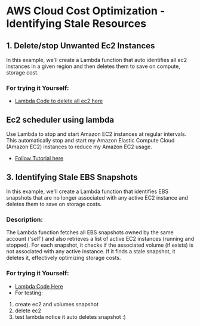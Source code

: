 # AWS Cloud Cost Optimization - Identifying Stale Resources

## 1. Delete/stop Unwanted Ec2 Instances 
In this example, we'll create a Lambda function that auto identifies all ec2 instances in a given region and then deletes them to save on compute, storage cost. 

### For trying it Yourself:
- [Lambda Code to delete all ec2 here]()


## Ec2 scheduler using lambda
Use Lambda to stop and start Amazon EC2 instances at regular intervals. This automatically stop and start my Amazon Elastic Compute Cloud (Amazon EC2) instances to reduce my Amazon EC2 usage.

- [Follow Tutorial here](https://repost.aws/knowledge-center/start-stop-lambda-eventbridge)

## 3. Identifying Stale EBS Snapshots

In this example, we'll create a Lambda function that identifies EBS snapshots that are no longer associated with any active EC2 instance and deletes them to save on storage costs.

### Description:

The Lambda function fetches all EBS snapshots owned by the same account ('self') and also retrieves a list of active EC2 instances (running and stopped). For each snapshot, it checks if the associated volume (if exists) is not associated with any active instance. If it finds a stale snapshot, it deletes it, effectively optimizing storage costs.

### For trying it Yourself:

- [Lambda Code Here](./delete_stale_ebs.py)
- For testing: 
1. create ec2 and volumes snapshot
2. delete ec2
3. test lambda notice it auto deletes snapshot :) 